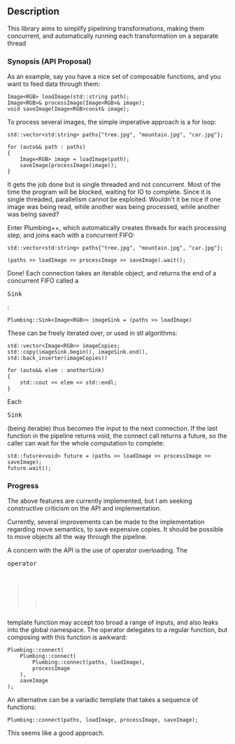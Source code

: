 ## Description

This library aims to simplify pipelining transformations, making them
concurrent, and automatically running each transformation on a separate thread

### Synopsis (API Proposal)

As an example, say you have a nice set of composable functions, and you want to
feed data through them:

    Image<RGB> loadImage(std::string path);
    Image<RGB>& processImage(Image<RGB>& image);
    void saveImage(Image<RGB>const& image);

To process several images, the simple imperative approach is a for loop:

    std::vector<std:string> paths{"tree.jpg", "mountain.jpg", "car.jpg"};

    for (auto&& path : paths)
    {
        Image<RGB> image = loadImage(path);
        saveImage(processImage(image));
    }

It gets the job done but is single threaded and not concurrent. Most of the time
the program will be blocked, waiting for IO to complete. Since it is single
threaded, parallelism cannot be exploited. Wouldn't it be nice if one image was
being read, while another was being processed, while another was being saved?

Enter Plumbing++, which automatically creates threads for each processing step,
and joins each with a concurrent FIFO:

    
    std::vector<std:string> paths{"tree.jpg", "mountain.jpg", "car.jpg"};

    (paths >> loadImage >> processImage >> saveImage).wait();

Done! Each connection takes an iterable object, and returns the end of a
concurrent FIFO called a <pre>Sink</pre>:

    Plumbing::Sink<Image<RGB>> imageSink = (paths >> loadImage)

These can be freely iterated over, or used in stl algorithms:

    std::vector<Image<RGB>> imageCopies;
    std::copy(imageSink.begin(), imageSink.end(), std::back_inserter(imageCopies))

    for (auto&& elem : anotherSink)
    {
        std::cout << elem << std::endl;
    }

Each <pre>Sink</pre> (being iterable) thus becomes the input to the next
connection. If the last function in the pipeline returns void, the connect call
returns a future, so the caller can wait for the whole computation to complete:

    std::future<void> future = (paths >> loadImage >> processImage >> saveImage);
    future.wait();

### Progress

The above features are currently implemented, but I am seeking constructive
criticism on the API and implementation.

Currently, several improvements can be made to the implementation regarding move
semantics, to save expensive copies.  It should be possible to move objects all
the way through the pipeline.

A concern with the API is the use of operator overloading. The <pre>operator
>></pre> template function may accept too broad a range of inputs, and also
leaks into the global namespace. The operator delegates to a regular function,
but composing with this function is awkward:

    Plumbing::connect(
        Plumbing::connect(
            Plumbing::connect(paths, loadImage),
            processImage
        ),
        saveImage
    );

An alternative can be a variadic template that takes a sequence of functions:

    Plumbing::connect(paths, loadImage, processImage, saveImage);

This seems like a good approach.
